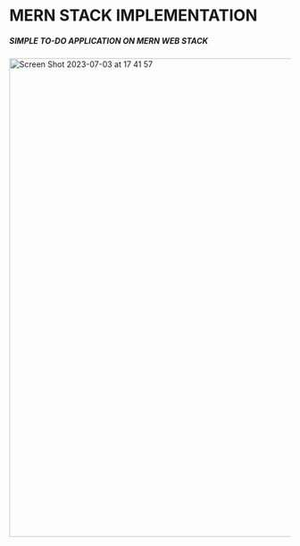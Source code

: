 
# MERN STACK IMPLEMENTATION

##### SIMPLE TO-DO APPLICATION ON MERN WEB STACK
<img width="858" alt="Screen Shot 2023-07-03 at 17 41 57" src="https://github.com/Shizoqua/darey.io-pbl/assets/136805224/8838809a-ffd3-4535-b936-2a32ab1864e3">

